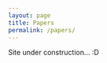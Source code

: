 ```yaml
---
layout: page
title: Papers
permalink: /papers/
---
```


Site under construction... :D

<!-- ### 2021
-------------- -->

<!-- <div class="row">
  <div class="paper-img">
    <img src="/assets/img/papers/uwav2vec2.png" class="thumbnail" width="200" height="200" />
  </div>
  <div class="paper-text">
    <a href="https://arxiv.org/abs/2105.11084"><b>Unsupervised Speech Recognition</b></a> In  Proc. of NeurIPS, 2021. <br> <i>Alexei Baevski, Wei-Ning Hsu, Alexis Conneau, <b>Michael Auli</b>.</i> <br> <a class="label label-info"> Abstract <span class="abstract">Despite rapid progress in the recent past, current speech recognition systems still require labeled training data which limits this technology to a small fraction of the languages spoken around the globe. This paper describes wav2vec-U, short for wav2vec Unsupervised, a method to train speech recognition models without any labeled data. We leverage self-supervised speech representations to segment unlabeled audio and learn a mapping from these representations to phonemes via adversarial training. The right representations are key to the success of our method. Compared to the best previous unsupervised work, wav2vec-U reduces the phoneme error rate on the TIMIT benchmark from 26.1 to 11.3. On the larger English Librispeech benchmark, wav2vec-U achieves a word error rate of 5.9 on test-other, rivaling some of the best published systems trained on 960 hours of labeled data from only two years ago. We also experiment on nine other languages, including low-resource languages such as Kyrgyz, Swahili and Tatar.</span> </a> &nbsp; <a href="https://ai.facebook.com/blog/wav2vec-unsupervised-speech-recognition-without-supervision/" class="label label-danger">Blog</a> <a href="https://github.com/pytorch/fairseq/tree/master/examples/wav2vec/unsupervised" class="label label-success">Code</a>
  </div>
</div> -->

